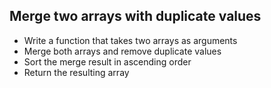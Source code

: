 ## Merge two arrays with duplicate values

* Write a function that takes two arrays as arguments
* Merge both arrays and remove duplicate values
* Sort the merge result in ascending order
* Return the resulting array